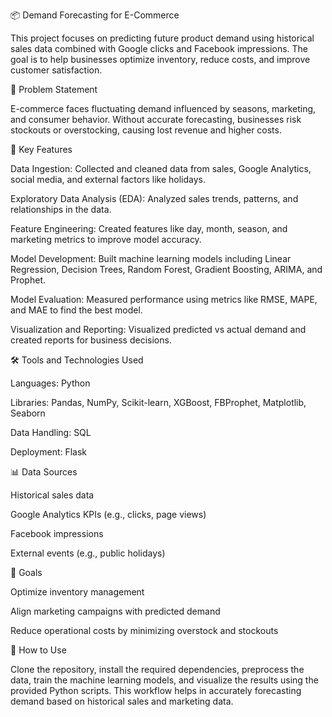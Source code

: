 📦 Demand Forecasting for E-Commerce

This project focuses on predicting future product demand using historical sales data combined with Google clicks and Facebook impressions. The goal is to help businesses optimize inventory, reduce costs, and improve customer satisfaction.

🧠 Problem Statement

E-commerce faces fluctuating demand influenced by seasons, marketing, and consumer behavior. Without accurate forecasting, businesses risk stockouts or overstocking, causing lost revenue and higher costs.

🔑 Key Features

Data Ingestion: Collected and cleaned data from sales, Google Analytics, social media, and external factors like holidays.

Exploratory Data Analysis (EDA): Analyzed sales trends, patterns, and relationships in the data.

Feature Engineering: Created features like day, month, season, and marketing metrics to improve model accuracy.

Model Development: Built machine learning models including Linear Regression, Decision Trees, Random Forest, Gradient Boosting, ARIMA, and Prophet.

Model Evaluation: Measured performance using metrics like RMSE, MAPE, and MAE to find the best model.

Visualization and Reporting: Visualized predicted vs actual demand and created reports for business decisions.

🛠️ Tools and Technologies Used

Languages: Python

Libraries: Pandas, NumPy, Scikit-learn, XGBoost, FBProphet, Matplotlib, Seaborn

Data Handling: SQL

Deployment: Flask

📊 Data Sources

Historical sales data

Google Analytics KPIs (e.g., clicks, page views)

Facebook impressions

External events (e.g., public holidays)

🎯 Goals

Optimize inventory management

Align marketing campaigns with predicted demand

Reduce operational costs by minimizing overstock and stockouts

🚀 How to Use


Clone the repository, install the required dependencies, preprocess the data, train the machine learning models, and visualize the results using the provided Python scripts. This workflow helps in accurately forecasting demand based on historical sales and marketing data.

